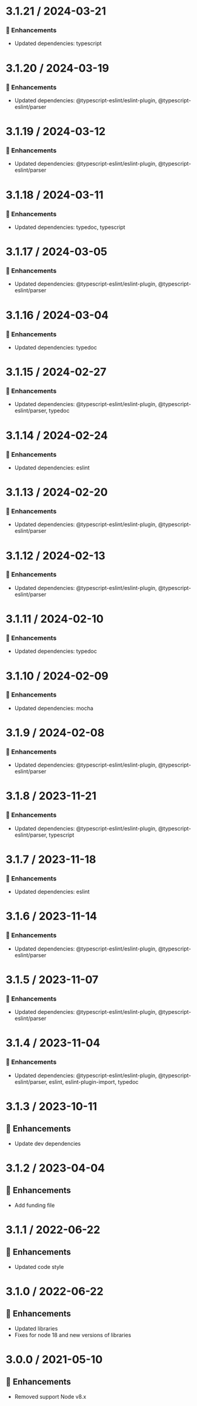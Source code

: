 # 3.1.21 / 2024-03-21

### :tada: Enhancements
- Updated dependencies: typescript

# 3.1.20 / 2024-03-19

### :tada: Enhancements
- Updated dependencies: @typescript-eslint/eslint-plugin, @typescript-eslint/parser

# 3.1.19 / 2024-03-12

### :tada: Enhancements
- Updated dependencies: @typescript-eslint/eslint-plugin, @typescript-eslint/parser

# 3.1.18 / 2024-03-11

### :tada: Enhancements
- Updated dependencies: typedoc, typescript

# 3.1.17 / 2024-03-05

### :tada: Enhancements
- Updated dependencies: @typescript-eslint/eslint-plugin, @typescript-eslint/parser

# 3.1.16 / 2024-03-04

### :tada: Enhancements
- Updated dependencies: typedoc

# 3.1.15 / 2024-02-27

### :tada: Enhancements
- Updated dependencies: @typescript-eslint/eslint-plugin, @typescript-eslint/parser, typedoc

# 3.1.14 / 2024-02-24

### :tada: Enhancements
- Updated dependencies: eslint

# 3.1.13 / 2024-02-20

### :tada: Enhancements
- Updated dependencies: @typescript-eslint/eslint-plugin, @typescript-eslint/parser

# 3.1.12 / 2024-02-13

### :tada: Enhancements
- Updated dependencies: @typescript-eslint/eslint-plugin, @typescript-eslint/parser

# 3.1.11 / 2024-02-10

### :tada: Enhancements
- Updated dependencies: typedoc

# 3.1.10 / 2024-02-09

### :tada: Enhancements
- Updated dependencies: mocha

# 3.1.9 / 2024-02-08

### :tada: Enhancements
- Updated dependencies: @typescript-eslint/eslint-plugin, @typescript-eslint/parser

# 3.1.8 / 2023-11-21

### :tada: Enhancements
- Updated dependencies: @typescript-eslint/eslint-plugin, @typescript-eslint/parser, typescript

# 3.1.7 / 2023-11-18

### :tada: Enhancements
- Updated dependencies: eslint

# 3.1.6 / 2023-11-14

### :tada: Enhancements
- Updated dependencies: @typescript-eslint/eslint-plugin, @typescript-eslint/parser

# 3.1.5 / 2023-11-07

### :tada: Enhancements
- Updated dependencies: @typescript-eslint/eslint-plugin, @typescript-eslint/parser

# 3.1.4 / 2023-11-04

### :tada: Enhancements
- Updated dependencies: @typescript-eslint/eslint-plugin, @typescript-eslint/parser, eslint, eslint-plugin-import, typedoc

# 3.1.3 / 2023-10-11

## :tada: Enhancements

- Update dev dependencies

# 3.1.2 / 2023-04-04

## :tada: Enhancements

- Add funding file

# 3.1.1 / 2022-06-22

## :tada: Enhancements

- Updated code style

# 3.1.0 / 2022-06-22

## :tada: Enhancements

- Updated libraries
- Fixes for node 18 and new versions of libraries

# 3.0.0 / 2021-05-10

## :tada: Enhancements

- Removed support Node v8.x
